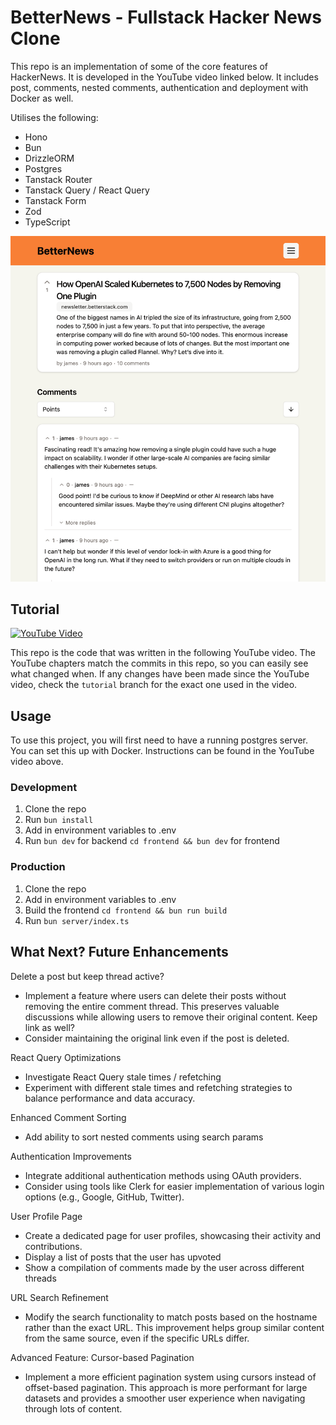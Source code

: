 # BetterNews - Fullstack Hacker News Clone

This repo is an implementation of some of the core features of HackerNews. It is developed in the YouTube video linked below. It includes post, comments, nested comments, authentication and deployment with Docker as well.

Utilises the following:

- Hono
- Bun
- DrizzleORM
- Postgres
- Tanstack Router
- Tanstack Query / React Query
- Tanstack Form
- Zod
- TypeScript

![BetterNews Screen Shot](./preview.png)

## Tutorial

[![YouTube Video](https://img.youtube.com/vi/0CVFOg5arok/0.jpg)](https://youtu.be/0CVFOg5arok)

This repo is the code that was written in the following YouTube video. The YouTube chapters match the commits in this repo, so you can easily see what changed when. If any changes have been made since the YouTube video, check the `tutorial` branch for the exact one used in the video.

## Usage

To use this project, you will first need to have a running postgres server. You can set this up with Docker. Instructions can be found in the YouTube video above.

### Development

1. Clone the repo
2. Run `bun install`
3. Add in environment variables to .env
4. Run `bun dev` for backend `cd frontend && bun dev` for frontend

### Production

1. Clone the repo
2. Add in environment variables to .env
3. Build the frontend `cd frontend && bun run build`
4. Run `bun server/index.ts`

## What Next? Future Enhancements

Delete a post but keep thread active?

- Implement a feature where users can delete their posts without removing the entire comment thread. This preserves valuable discussions while allowing users to remove their original content.
  Keep link as well?
- Consider maintaining the original link even if the post is deleted.

React Query Optimizations

- Investigate React Query stale times / refetching
- Experiment with different stale times and refetching strategies to balance performance and data accuracy.

Enhanced Comment Sorting

- Add ability to sort nested comments using search params

Authentication Improvements

- Integrate additional authentication methods using OAuth providers.
- Consider using tools like Clerk for easier implementation of various login options (e.g., Google, GitHub, Twitter).

User Profile Page

- Create a dedicated page for user profiles, showcasing their activity and contributions.
- Display a list of posts that the user has upvoted
- Show a compilation of comments made by the user across different threads

URL Search Refinement

- Modify the search functionality to match posts based on the hostname rather than the exact URL. This improvement helps group similar content from the same source, even if the specific URLs differ.

Advanced Feature: Cursor-based Pagination

- Implement a more efficient pagination system using cursors instead of offset-based pagination. This approach is more performant for large datasets and provides a smoother user experience when navigating through lots of content.
